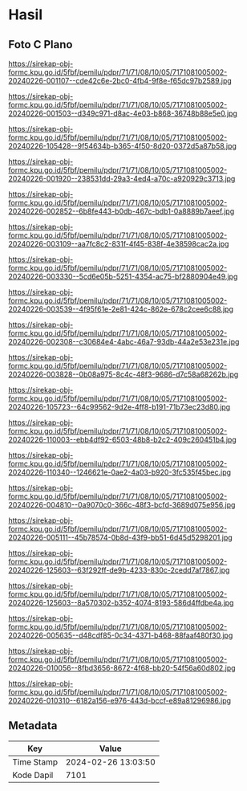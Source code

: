 # Hasil

## Foto C Plano

https://sirekap-obj-formc.kpu.go.id/5fbf/pemilu/pdpr/71/71/08/10/05/7171081005002-20240226-001107--cde42c6e-2bc0-4fb4-9f8e-f65dc97b2589.jpg

https://sirekap-obj-formc.kpu.go.id/5fbf/pemilu/pdpr/71/71/08/10/05/7171081005002-20240226-001503--d349c971-d8ac-4e03-b868-36748b88e5e0.jpg

https://sirekap-obj-formc.kpu.go.id/5fbf/pemilu/pdpr/71/71/08/10/05/7171081005002-20240226-105428--9f54634b-b365-4f50-8d20-0372d5a87b58.jpg

https://sirekap-obj-formc.kpu.go.id/5fbf/pemilu/pdpr/71/71/08/10/05/7171081005002-20240226-001920--238531dd-29a3-4ed4-a70c-a920929c3713.jpg

https://sirekap-obj-formc.kpu.go.id/5fbf/pemilu/pdpr/71/71/08/10/05/7171081005002-20240226-002852--6b8fe443-b0db-467c-bdb1-0a8889b7aeef.jpg

https://sirekap-obj-formc.kpu.go.id/5fbf/pemilu/pdpr/71/71/08/10/05/7171081005002-20240226-003109--aa7fc8c2-831f-4f45-838f-4e38598cac2a.jpg

https://sirekap-obj-formc.kpu.go.id/5fbf/pemilu/pdpr/71/71/08/10/05/7171081005002-20240226-003330--5cd6e05b-5251-4354-ac75-bf2880904e49.jpg

https://sirekap-obj-formc.kpu.go.id/5fbf/pemilu/pdpr/71/71/08/10/05/7171081005002-20240226-003539--4f95f61e-2e81-424c-862e-678c2cee6c88.jpg

https://sirekap-obj-formc.kpu.go.id/5fbf/pemilu/pdpr/71/71/08/10/05/7171081005002-20240226-002308--c30684e4-4abc-46a7-93db-44a2e53e231e.jpg

https://sirekap-obj-formc.kpu.go.id/5fbf/pemilu/pdpr/71/71/08/10/05/7171081005002-20240226-003828--0b08a975-8c4c-48f3-9686-d7c58a68262b.jpg

https://sirekap-obj-formc.kpu.go.id/5fbf/pemilu/pdpr/71/71/08/10/05/7171081005002-20240226-105723--64c99562-9d2e-4ff8-b191-71b73ec23d80.jpg

https://sirekap-obj-formc.kpu.go.id/5fbf/pemilu/pdpr/71/71/08/10/05/7171081005002-20240226-110003--ebb4df92-6503-48b8-b2c2-409c260451b4.jpg

https://sirekap-obj-formc.kpu.go.id/5fbf/pemilu/pdpr/71/71/08/10/05/7171081005002-20240226-110340--1246621e-0ae2-4a03-b920-3fc535f45bec.jpg

https://sirekap-obj-formc.kpu.go.id/5fbf/pemilu/pdpr/71/71/08/10/05/7171081005002-20240226-004810--0a9070c0-366c-48f3-bcfd-3689d075e956.jpg

https://sirekap-obj-formc.kpu.go.id/5fbf/pemilu/pdpr/71/71/08/10/05/7171081005002-20240226-005111--45b78574-0b8d-43f9-bb51-6d45d5298201.jpg

https://sirekap-obj-formc.kpu.go.id/5fbf/pemilu/pdpr/71/71/08/10/05/7171081005002-20240226-125603--63f292ff-de9b-4233-830c-2cedd7af7867.jpg

https://sirekap-obj-formc.kpu.go.id/5fbf/pemilu/pdpr/71/71/08/10/05/7171081005002-20240226-125603--8a570302-b352-4074-8193-586d4ffdbe4a.jpg

https://sirekap-obj-formc.kpu.go.id/5fbf/pemilu/pdpr/71/71/08/10/05/7171081005002-20240226-005635--d48cdf85-0c34-4371-b468-88faaf480f30.jpg

https://sirekap-obj-formc.kpu.go.id/5fbf/pemilu/pdpr/71/71/08/10/05/7171081005002-20240226-010056--8fbd3656-8672-4f68-bb20-54f56a60d802.jpg

https://sirekap-obj-formc.kpu.go.id/5fbf/pemilu/pdpr/71/71/08/10/05/7171081005002-20240226-010310--6182a156-e976-443d-bccf-e89a81296986.jpg


## Metadata

| Key        | Value               |
| ---------- | ------------------- |
| Time Stamp | 2024-02-26 13:03:50 |
| Kode Dapil | 7101                |



